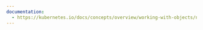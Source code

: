 ```yaml
---
documentation:
  - https://kubernetes.io/docs/concepts/overview/working-with-objects/namespaces/
---
```

